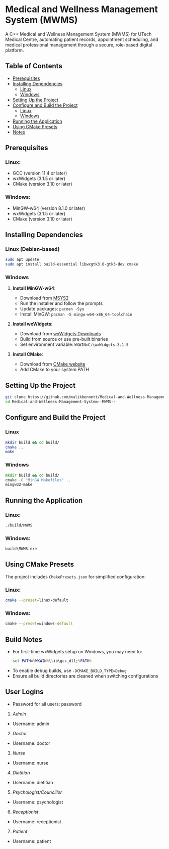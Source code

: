 # Medical and Wellness Management System (MWMS)

A C++ Medical and Wellness Management System (MWMS) for UTech Medical Centre, automating patient records, appointment scheduling, and medical professional management through a secure, role-based digital platform.

## Table of Contents

- [Prerequisites](#prerequisites)
- [Installing Dependencies](#installing-dependencies)
  - [Linux](#linux)
  - [Windows](#windows)
- [Setting Up the Project](#setting-up-the-project)
- [Configure and Build the Project](#configure-and-build-the-project)
  - [Linux](#linux-1)
  - [Windows](#windows-1)
- [Running the Application](#running-the-application)
- [Using CMake Presets](#using-cmake-presets)
- [Notes](#notes)

## Prerequisites

### Linux:

- GCC (version 11.4 or later)
- wxWidgets (3.1.5 or later)
- CMake (version 3.10 or later)

### Windows:

- MinGW-w64 (version 8.1.0 or later)
- wxWidgets (3.1.5 or later)
- CMake (version 3.10 or later)

## Installing Dependencies

### Linux (Debian-based)

```bash
sudo apt update
sudo apt install build-essential libwxgtk3.0-gtk3-dev cmake
```

### Windows

1. **Install MinGW-w64**:

   - Download from [MSYS2](https://www.msys2.org/)
   - Run the installer and follow the prompts
   - Update packages: `pacman -Syu`
   - Install MinGW: `pacman -S mingw-w64-x86_64-toolchain`

2. **Install wxWidgets**:

   - Download from [wxWidgets Downloads](https://www.wxwidgets.org/downloads/)
   - Build from source or use pre-built binaries
   - Set environment variable: `WXWIN=C:\wxWidgets-3.1.5`

3. **Install CMake**:
   - Download from [CMake website](https://cmake.org/download/)
   - Add CMake to your system PATH

## Setting Up the Project

```bash
git clone https://github.com/malikbennett/Medical-and-Wellness-Management-System--MWMS--.git
cd Medical-and-Wellness-Management-System--MWMS--
```

## Configure and Build the Project

### Linux

```bash
mkdir build && cd build/
cmake ..
make
```

### Windows

```cmd
mkdir build && cd build/
cmake -G "MinGW Makefiles" ..
mingw32-make
```

## Running the Application

### Linux:

```bash
./build/MWMS
```

### Windows:

```cmd
build\MWMS.exe
```

## Using CMake Presets

The project includes `CMakePresets.json` for simplified configuration:

### Linux:

```bash
cmake --preset=linux-default
```

### Windows:

```cmd
cmake --preset=windows-default
```

## Build Notes

- For first-time wxWidgets setup on Windows, you may need to:
  ```cmd
  set PATH=%WXWIN%\lib\gcc_dll;%PATH%
  ```
- To enable debug builds, use `-DCMAKE_BUILD_TYPE=Debug`
- Ensure all build directories are cleaned when switching configurations

## User Logins

- Password for all users: password

1. _Admin_

- Username: admin

2. _Doctor_

- Username: doctor

3. _Nurse_

- Username: nurse

4. _Dietitian_

- Username: dietitian

5. _Psychologist/Councillor_

- Username: psychologist

6. _Receptionist_

- Username: receptionist

7. _Patient_

- Username: patient
